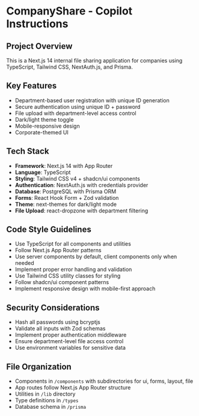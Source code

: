 # CompanyShare - Copilot Instructions

<!-- Use this file to provide workspace-specific custom instructions to Copilot. For more details, visit https://code.visualstudio.com/docs/copilot/copilot-customization#_use-a-githubcopilotinstructionsmd-file -->

## Project Overview

This is a Next.js 14 internal file sharing application for companies using TypeScript, Tailwind CSS, NextAuth.js, and Prisma.

## Key Features

- Department-based user registration with unique ID generation
- Secure authentication using unique ID + password
- File upload with department-level access control
- Dark/light theme toggle
- Mobile-responsive design
- Corporate-themed UI

## Tech Stack

- **Framework**: Next.js 14 with App Router
- **Language**: TypeScript
- **Styling**: Tailwind CSS v4 + shadcn/ui components
- **Authentication**: NextAuth.js with credentials provider
- **Database**: PostgreSQL with Prisma ORM
- **Forms**: React Hook Form + Zod validation
- **Theme**: next-themes for dark/light mode
- **File Upload**: react-dropzone with department filtering

## Code Style Guidelines

- Use TypeScript for all components and utilities
- Follow Next.js App Router patterns
- Use server components by default, client components only when needed
- Implement proper error handling and validation
- Use Tailwind CSS utility classes for styling
- Follow shadcn/ui component patterns
- Implement responsive design with mobile-first approach

## Security Considerations

- Hash all passwords using bcryptjs
- Validate all inputs with Zod schemas
- Implement proper authentication middleware
- Ensure department-level file access control
- Use environment variables for sensitive data

## File Organization

- Components in `/components` with subdirectories for ui, forms, layout, file
- App routes follow Next.js App Router structure
- Utilities in `/lib` directory
- Type definitions in `/types`
- Database schema in `/prisma`
